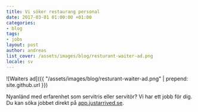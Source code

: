 ```yaml
---
title: Vi söker restaurang personal
date: 2017-03-01 01:00:00 +01:00
categories:
- blog
tags:
- jobs
layout: post
author: andreas
list_cover: /assets/images/blog/resturant-waiter-ad.png
locale: sv
---
```


![Waiters ad]({{ "/assets/images/blog/resturant-waiter-ad.png" | prepend: site.github.url }})

Nyanländ med erfarenhet som servitris eller servitör? Vi har ett jobb för dig. Du kan söka jobbet direkt på [app.justarrived.se](https://app.justarrived.se).
